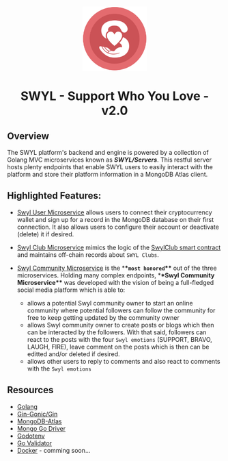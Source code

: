 <p align="center">
<br />
<a href="https://github.com/SWYLy/servers"><img src="https://github.com/SWYLy/materials/blob/master/logo.svg?raw=true" width="150" alt=""/></a>
<h1 align="center">SWYL - Support Who You Love - v2.0</h1>
</p>

## Overview

The SWYL platform's backend and engine is powered by a collection of Golang MVC microservices known as **_SWYL/Servers_**. This restful server hosts plenty endpoints that enable SWYL users to easily interact with the platform and store their platform information in a MongoDB Atlas client.

## Highlighted Features:

- [Swyl User Microservice](https://github.com/SWYLy/servers/tree/master/swyl-users-ms) allows users to connect their cryptocurrency wallet and sign up for a record in the MongoDB database on their first connection. It also allows users to configure their account or deactivate (delete) it if desired.

- [Swyl Club Microservice](https://github.com/SWYLy/servers/tree/master/swyl-club-ms) mimics the logic of the [SwylClub smart contract](https://github.com/SWYLy/contracts/blob/main/contracts/v1/SwylClub.sol) and maintains off-chain records about `SWYL Clubs`.

- [Swyl Community Microservice](https://github.com/SWYLy/servers/tree/master/swyl-community-ms) is the \***\*`most honored`\*\*** out of the three microservices. Holding many complex endpoints, \***\*Swyl Community Microservice\*\*** was developed with the vision of being a full-fledged social media platform which is able to:
  - allows a potential Swyl community owner to start an online community where potential followers can follow the community for free to keep getting updated by the community owner
  - allows Swyl community owner to create posts or blogs which then can be interacted by the followers. With that said, followers can react to the posts with the four `Swyl emotions` (SUPPORT, BRAVO, LAUGH, FIRE), leave comment on the posts which is then can be editted and/or deleted if desired.
  - allows other users to reply to comments and also react to comments with the `Swyl emotions`

## Resources

- [Golang](https://go.dev/)
- [Gin-Gonic/Gin](https://github.com/gin-gonic/gin)
- [MongoDB-Atlas](https://www.mongodb.com/atlas)
- [Mongo Go Driver](https://www.mongodb.com/docs/drivers/go/current/)
- [Godotenv](https://github.com/joho/godotenv)
- [Go Validator](https://pkg.go.dev/github.com/go-playground/validator/v10#section-readme)
- [Docker](https://www.docker.com/) - comming soon...
